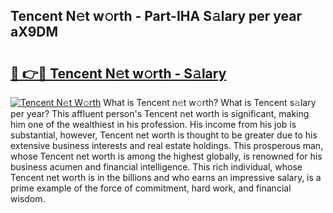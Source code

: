 ## Tencent N𝚎t w𝚘rth - Part-IHA S𝚊lary per year aX9DM

# <h2><a href="http://gc26lf.nevu.top/?p=Tencent">🔗 👉🔴 Tencent N𝚎t w𝚘rth - S𝚊lary</a></h2>

[![Tencent N𝚎t W𝚘rth](https://i.imgur.com/Oavwk0R.jpeg)](http://gc26lf.nevu.top/?p=Tencent)
What is Tencent n𝚎t w𝚘rth? What is Tencent s𝚊lary per year?
This affluent person's Tencent net worth is significant, making him one of the wealthiest in his profession. His income from his job is substantial, however, Tencent net worth is thought to be greater due to his extensive business interests and real estate holdings. This prosperous man, whose Tencent net worth is among the highest globally, is renowned for his business acumen and financial intelligence. This rich individual, whose Tencent net worth is in the billions and who earns an impressive salary, is a prime example of the force of commitment, hard work, and financial wisdom.
